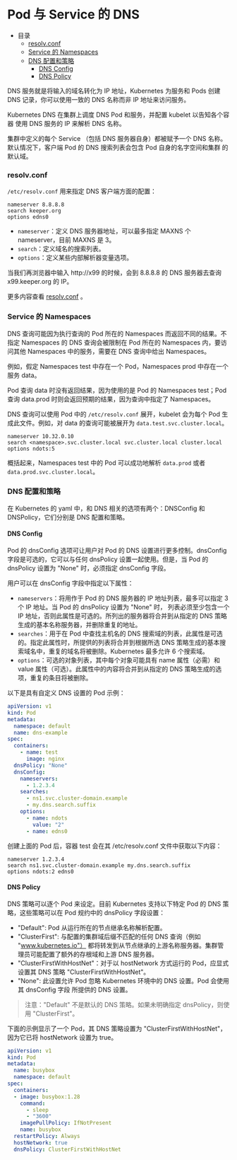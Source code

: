 # Pod 与 Service 的 DNS

- 目录
  - [resolv.conf](#resolv.conf)
  - [Service 的 Namespaces](#Service-的-Namespaces)
  - [DNS 配置和策略](#DNS-配置和策略)
    - [DNS Config](#DNS-Config)
    - [DNS Policy](#DNS-Policy)

DNS 服务就是将输入的域名转化为 IP 地址，Kubernetes 为服务和 Pods 创建 DNS 记录，你可以使用一致的 DNS 名称而非 IP 地址来访问服务。

Kubernetes DNS 在集群上调度 DNS Pod 和服务，并配置 kubelet 以告知各个容器 使用 DNS 服务的 IP 来解析 DNS 名称。

集群中定义的每个 Service （包括 DNS 服务器自身）都被赋予一个 DNS 名称。 默认情况下，客户端 Pod 的 DNS 搜索列表会包含 Pod 自身的名字空间和集群 的默认域。

### resolv.conf

`/etc/resolv.conf` 用来指定 DNS 客户端方面的配置：

```config
nameserver 8.8.8.8
search keeper.org
options edns0
```

- `nameserver`：定义 DNS 服务器地址，可以最多指定 MAXNS 个 nameserver，目前 MAXNS 是 3。
- `search`：定义域名的搜索列表。
- `options`：定义某些内部解析器变量选项。

当我们再浏览器中输入 http://x99 的时候，会到 8.8.8.8 的 DNS 服务器去查询 x99.keeper.org 的 IP。

更多内容查看 [resolv.conf](https://www.man7.org/linux/man-pages/man5/resolv.conf.5.html) 。

### Service 的 Namespaces

DNS 查询可能因为执行查询的 Pod 所在的 Namespaces 而返回不同的结果。不指定 Namespaces 的 DNS 查询会被限制在 Pod 所在的 Namespaces 内，要访问其他 Namespaces 中的服务，需要在 DNS 查询中给出 Namespaces。

例如，假定 Namespaces test 中存在一个 Pod，Namespaces prod 中存在一个服务 data。

Pod 查询 data 时没有返回结果，因为使用的是 Pod 的 Namespaces test；Pod 查询 data.prod 时则会返回预期的结果，因为查询中指定了 Namespaces。

DNS 查询可以使用 Pod 中的 `/etc/resolv.conf` 展开，kubelet 会为每个 Pod 生成此文件。例如，对 data 的查询可能被展开为 `data.test.svc.cluster.local`。

```config
nameserver 10.32.0.10
search <namespace>.svc.cluster.local svc.cluster.local cluster.local
options ndots:5
```

概括起来，Namespaces test 中的 Pod 可以成功地解析 `data.prod` 或者 `data.prod.svc.cluster.local`。

### DNS 配置和策略

在 Kubernetes 的 yaml 中，和 DNS 相关的选项有两个：DNSConfig 和 DNSPolicy，它们分别是 DNS 配置和策略。

#### DNS Config

Pod 的 dnsConfig 选项可让用户对 Pod 的 DNS 设置进行更多控制。dnsConfig 字段是可选的，它可以与任何 dnsPolicy 设置一起使用。但是，当 Pod 的 dnsPolicy 设置为 "None" 时，必须指定 dnsConfig 字段。

用户可以在 dnsConfig 字段中指定以下属性：

- `nameservers`：将用作于 Pod 的 DNS 服务器的 IP 地址列表，最多可以指定 3 个 IP 地址。当 Pod 的 dnsPolicy 设置为 "None" 时， 列表必须至少包含一个 IP 地址，否则此属性是可选的。所列出的服务器将合并到从指定的 DNS 策略生成的基本名称服务器，并删除重复的地址。
- `searches`：用于在 Pod 中查找主机名的 DNS 搜索域的列表，此属性是可选的。指定此属性时，所提供的列表将合并到根据所选 DNS 策略生成的基本搜索域名中，重复的域名将被删除。Kubernetes 最多允许 6 个搜索域。
- `options`：可选的对象列表，其中每个对象可能具有 name 属性（必需）和 value 属性（可选）。此属性中的内容将合并到从指定的 DNS 策略生成的选项，重复的条目将被删除。

以下是具有自定义 DNS 设置的 Pod 示例：

```yaml
apiVersion: v1
kind: Pod
metadata:
  namespace: default
  name: dns-example
spec:
  containers:
    - name: test
      image: nginx
  dnsPolicy: "None"
  dnsConfig:
    nameservers:
      - 1.2.3.4
    searches:
      - ns1.svc.cluster-domain.example
      - my.dns.search.suffix
    options:
      - name: ndots
        value: "2"
      - name: edns0
```

创建上面的 Pod 后，容器 test 会在其 /etc/resolv.conf 文件中获取以下内容：

```config
nameserver 1.2.3.4
search ns1.svc.cluster-domain.example my.dns.search.suffix
options ndots:2 edns0
```

#### DNS Policy

DNS 策略可以逐个 Pod 来设定。目前 Kubernetes 支持以下特定 Pod 的 DNS 策略，这些策略可以在 Pod 规约中的 dnsPolicy 字段设置：

- "Default": Pod 从运行所在的节点继承名称解析配置。
- "ClusterFirst": 与配置的集群域后缀不匹配的任何 DNS 查询（例如 "www.kubernetes.io"） 都将转发到从节点继承的上游名称服务器。集群管理员可能配置了额外的存根域和上游 DNS 服务器。
- "ClusterFirstWithHostNet"：对于以 hostNetwork 方式运行的 Pod，应显式设置其 DNS 策略 "ClusterFirstWithHostNet"。
- "None": 此设置允许 Pod 忽略 Kubernetes 环境中的 DNS 设置。Pod 会使用其 dnsConfig 字段 所提供的 DNS 设置。

> 注意："Default" 不是默认的 DNS 策略。如果未明确指定 dnsPolicy，则使用 "ClusterFirst"。

下面的示例显示了一个 Pod，其 DNS 策略设置为 "ClusterFirstWithHostNet"，因为它已将 hostNetwork 设置为 true。

```yaml
apiVersion: v1
kind: Pod
metadata:
  name: busybox
  namespace: default
spec:
  containers:
  - image: busybox:1.28
    command:
      - sleep
      - "3600"
    imagePullPolicy: IfNotPresent
    name: busybox
  restartPolicy: Always
  hostNetwork: true
  dnsPolicy: ClusterFirstWithHostNet
```